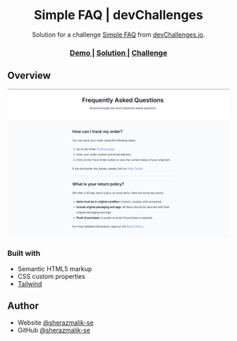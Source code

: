 <h1 align="center">Simple FAQ | devChallenges</h1>

<div align="center">
   Solution for a challenge <a href="https://devchallenges.io/challenge/simple-faq-challenge" target="_blank">Simple FAQ</a> from <a href="http://devchallenges.io" target="_blank">devChallenges.io</a>.
</div>

<div align="center">
  <h3>
    <a href="https://sheraz-ahmad.netlify.app/projects/simple-faq/index.html">
      Demo
    </a>
    <span> | </span>
    <a href="https://github.com/sherazmalik-se/sheraz-ahmad/tree/main/projects/simple-faq">
      Solution
    </a>
    <span> | </span>
    <a href="https://devchallenges.io/challenge/simple-faq-challenge">
      Challenge
    </a>
  </h3>
</div>

## Overview

![screenshot](./design/completed.png)

### Built with

- Semantic HTML5 markup
- CSS custom properties
- [Tailwind](https://tailwindcss.com/)

## Author

- Website [@sherazmalik-se](https://www.linkedin.com/in/sherazmalik-se)
- GitHub [@sherazmalik-se](https://github.com/sherazmalik-se)
